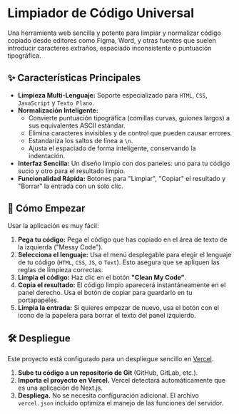 # Limpiador de Código Universal

Una herramienta web sencilla y potente para limpiar y normalizar código copiado desde editores como Figma, Word, y otras fuentes que suelen introducir caracteres extraños, espaciado inconsistente o puntuación tipográfica.

## ✨ Características Principales

- **Limpieza Multi-Lenguaje:** Soporte especializado para `HTML`, `CSS`, `JavaScript` y `Texto Plano`.
- **Normalización Inteligente:**
  - Convierte puntuación tipográfica (comillas curvas, guiones largos) a sus equivalentes ASCII estándar.
  - Elimina caracteres invisibles y de control que pueden causar errores.
  - Estandariza los saltos de línea a `\n`.
  - Ajusta el espaciado de forma inteligente, conservando la indentación.
- **Interfaz Sencilla:** Un diseño limpio con dos paneles: uno para tu código sucio y otro para el resultado limpio.
- **Funcionalidad Rápida:** Botones para "Limpiar", "Copiar" el resultado y "Borrar" la entrada con un solo clic.

## 🚀 Cómo Empezar

Usar la aplicación es muy fácil:

1.  **Pega tu código:** Pega el código que has copiado en el área de texto de la izquierda ("Messy Code").
2.  **Selecciona el lenguaje:** Usa el menú desplegable para elegir el lenguaje de tu código (`HTML`, `CSS`, `JS`, o `Text`). Esto asegura que se apliquen las reglas de limpieza correctas.
3.  **Limpia el código:** Haz clic en el botón **"Clean My Code"**.
4.  **Copia el resultado:** El código limpio aparecerá instantáneamente en el panel derecho. Usa el botón de copiar para guardarlo en tu portapapeles.
5.  **Limpia la entrada:** Si quieres empezar de nuevo, usa el botón con el icono de la papelera para borrar el texto del panel izquierdo.

## 🛠️ Despliegue

Este proyecto está configurado para un despliegue sencillo en [Vercel](https://vercel.com/).

1.  **Sube tu código a un repositorio de Git** (GitHub, GitLab, etc.).
2.  **Importa el proyecto en Vercel.** Vercel detectará automáticamente que es una aplicación de Next.js.
3.  **Despliega.** No se necesita configuración adicional. El archivo `vercel.json` incluido optimiza el manejo de las funciones del servidor.
